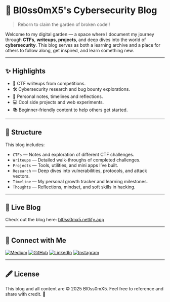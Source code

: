 # 🌸 Bl0ss0mX5's Cybersecurity Blog

> Reborn to claim the garden of broken code!!

Welcome to my digital garden — a space where I document my journey through **CTFs**, **writeups**, **projects**, and deep dives into the world of **cybersecurity**. This blog serves as both a learning archive and a place for others to follow along, get inspired, and learn something new.

---

## ✨ Highlights

- 🔐 CTF writeups from competitions.
- 🛠️ Cybersecurity research and bug bounty explorations.
- 🌱 Personal notes, timelines and reflections.
- 💻 Cool side projects and web experiments.
- 📚 Beginner-friendly content to help others get started.

---

## 📂 Structure

This blog includes:

- `CTFs` — Notes and exploration of different CTF challenges.
- `Writeups` — Detailed walk-throughs of completed challenges.
- `Projects` — Tools, utilities, and mini apps I’ve built.
- `Research` — Deep dives into vulnerabilities, protocols, and attack vectors.
- `Timeline` — My personal growth tracker and learning milestones.
- `Thoughts` — Reflections, mindset, and soft skills in hacking.

---

## 📌 Live Blog

Check out the blog here: [bl0ss0mx5.netlify.app](https://bl0ss0mx5.netlify.app)

---

## 🔗 Connect with Me

[![Medium](https://img.shields.io/badge/Medium-12100E?style=flat&logo=medium&logoColor=white)](https://medium.com/@Bl0ss0mX5)
[![GitHub](https://img.shields.io/badge/GitHub-100000?style=flat&logo=github&logoColor=white)](https://github.com/Bl0ss0mX5)
[![LinkedIn](https://img.shields.io/badge/LinkedIn-0A66C2?style=flat&logo=linkedin&logoColor=white)](https://linkedin.com/in/sowmya-sri-t)
[![Instagram](https://img.shields.io/badge/Instagram-E4405F?style=flat&logo=instagram&logoColor=white)](https://instagram.com/bl0ss0mx5)

---

## 🖋️ License

This blog and all content are © 2025 Bl0ss0mX5. Feel free to reference and share with credit. 🌸
